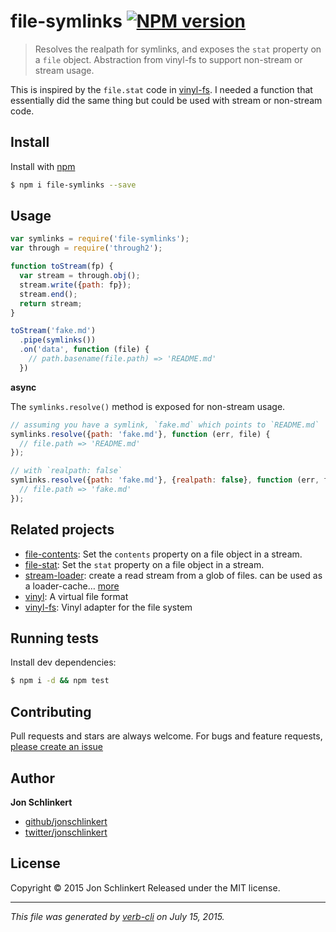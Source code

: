 # file-symlinks [![NPM version](https://badge.fury.io/js/file-symlinks.svg)](http://badge.fury.io/js/file-symlinks)

> Resolves the realpath for symlinks, and exposes the `stat` property on a `file` object. Abstraction from vinyl-fs to support non-stream or stream usage.

This is inspired by the `file.stat` code in [vinyl-fs](http://github.com/wearefractal/vinyl-fs). I needed a function that essentially did the same thing but could be used with stream or non-stream code.

## Install

Install with [npm](https://www.npmjs.com/)

```sh
$ npm i file-symlinks --save
```

## Usage

```js
var symlinks = require('file-symlinks');
var through = require('through2');

function toStream(fp) {
  var stream = through.obj();
  stream.write({path: fp});
  stream.end();
  return stream;
}

toStream('fake.md')
  .pipe(symlinks())
  .on('data', function (file) {
    // path.basename(file.path) => 'README.md'
  })
```

**async**

The `symlinks.resolve()` method is exposed for non-stream usage.

```js
// assuming you have a symlink, `fake.md` which points to `README.md`
symlinks.resolve({path: 'fake.md'}, function (err, file) {
  // file.path => 'README.md'
});

// with `realpath: false`
symlinks.resolve({path: 'fake.md'}, {realpath: false}, function (err, file) {
  // file.path => 'fake.md'
});
```

## Related projects

* [file-contents](https://github.com/jonschlinkert/file-contents): Set the `contents` property on a file object in a stream.
* [file-stat](https://github.com/jonschlinkert/file-stat): Set the `stat` property on a file object in a stream.
* [stream-loader](https://github.com/jonschlinkert/stream-loader): create a read stream from a glob of files. can be used as a loader-cache… [more](https://github.com/jonschlinkert/stream-loader)
* [vinyl](http://github.com/wearefractal/vinyl): A virtual file format
* [vinyl-fs](http://github.com/wearefractal/vinyl-fs): Vinyl adapter for the file system

## Running tests

Install dev dependencies:

```sh
$ npm i -d && npm test
```

## Contributing

Pull requests and stars are always welcome. For bugs and feature requests, [please create an issue](https://github.com/jonschlinkert/file-symlinks/issues/new)

## Author

**Jon Schlinkert**

+ [github/jonschlinkert](https://github.com/jonschlinkert)
+ [twitter/jonschlinkert](http://twitter.com/jonschlinkert)

## License

Copyright © 2015 Jon Schlinkert
Released under the MIT license.

***

_This file was generated by [verb-cli](https://github.com/assemble/verb-cli) on July 15, 2015._